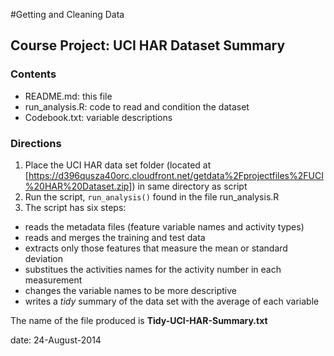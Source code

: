 #Getting and Cleaning Data
## Course Project: UCI HAR Dataset Summary

### Contents
- README.md: this file
- run_analysis.R: code to read and condition the dataset
- Codebook.txt: variable descriptions

### Directions
1. Place the UCI HAR data set folder (located at [https://d396qusza40orc.cloudfront.net/getdata%2Fprojectfiles%2FUCI%20HAR%20Dataset.zip]) in same directory as script
2. Run the script, `run_analysis()` found in the file run_analysis.R
3. The script has six steps:

- reads the metadata files (feature variable names and activity types)
- reads and merges the training and test data
- extracts only those features that measure the mean or standard deviation
- substitues the activities names for the activity number in each measurement
- changes the variable names to be more descriptive
- writes a *tidy* summary of the data set with the average of each variable

The name of the file produced is **Tidy-UCI-HAR-Summary.txt**

date: 24-August-2014
